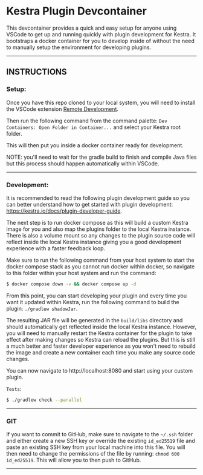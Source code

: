 # Kestra Plugin Devcontainer

This devcontainer provides a quick and easy setup for anyone using VSCode to get up and running quickly with plugin development for Kestra. It bootstraps a docker container for you to develop inside of without the need to manually setup the environment for developing plugins.

---

## INSTRUCTIONS

### Setup:

Once you have this repo cloned to your local system, you will need to install the VSCode extension [Remote Development](https://marketplace.visualstudio.com/items?itemName=ms-vscode-remote.vscode-remote-extensionpack).

Then run the following command from the command palette:
`Dev Containers: Open Folder in Container...` and select your Kestra root folder.

This will then put you inside a docker container ready for development.

NOTE: you'll need to wait for the gradle build to finish and compile Java files but this process should happen automatically within VSCode.

---

### Development:

It is recommended to read the following plugin development guide so you can better understand how to get started with plugin development: https://kestra.io/docs/plugin-developer-guide.

The next step is to run docker compose as this will build a custom Kestra image for you and also map the plugins folder to the local Kestra instance. There is also a volume mount so any changes to the plugin source code will reflect inside the local Kestra instance giving you a good development experience with a faster feedback loop.

Make sure to run the following command from your host system to start the docker compose stack as you cannot run docker within docker, so navigate to this folder within your host system and run the command:

```bash
$ docker compose down -v && docker compose up -d
```

From this point, you can start developing your plugin and every time you want it updated within Kestra, run the following command to build the plugin: `./gradlew shadowJar`.

The resulting JAR file will be generated in the `build/libs` directory and should automatically get reflected inside the local Kestra instance. However, you will need to manually restart the Kestra container for the plugin to take effect after making changes so Kestra can reload the plugins. But this is still a much better and faster developer experience as you won't need to rebuild the image and create a new container each time you make any source code changes.

You can now navigate to http://localhost:8080 and start using your custom plugin.

`Tests`:

```bash
$ ./gradlew check --parallel
```

---

### GIT

If you want to commit to GitHub, make sure to navigate to the `~/.ssh` folder and either create a new SSH key or override the existing `id_ed25519` file and paste an existing SSH key from your local machine into this file. You will then need to change the permissions of the file by running: `chmod 600 id_ed25519`. This will allow you to then push to GitHub.

---
